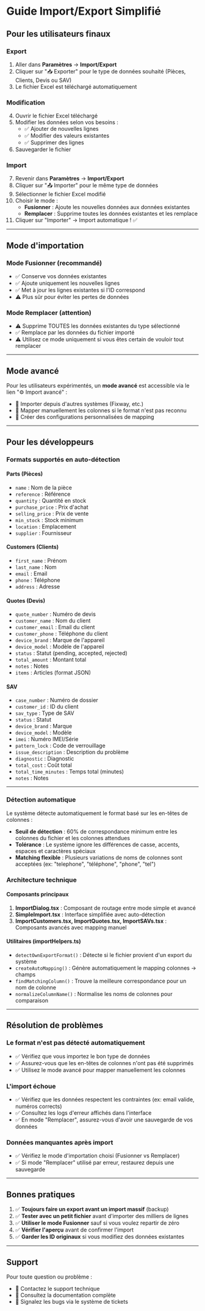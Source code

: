 # Guide Import/Export Simplifié

## Pour les utilisateurs finaux

### Export
1. Aller dans **Paramètres** → **Import/Export**
2. Cliquer sur "📥 Exporter" pour le type de données souhaité (Pièces, Clients, Devis ou SAV)
3. Le fichier Excel est téléchargé automatiquement

### Modification
4. Ouvrir le fichier Excel téléchargé
5. Modifier les données selon vos besoins :
   - ✅ Ajouter de nouvelles lignes
   - ✅ Modifier des valeurs existantes
   - ✅ Supprimer des lignes
6. Sauvegarder le fichier

### Import
7. Revenir dans **Paramètres** → **Import/Export**
8. Cliquer sur "📤 Importer" pour le même type de données
9. Sélectionner le fichier Excel modifié
10. Choisir le mode :
    - **Fusionner** : Ajoute les nouvelles données aux données existantes
    - **Remplacer** : Supprime toutes les données existantes et les remplace
11. Cliquer sur "Importer" → Import automatique ! ✅

---

## Mode d'importation

### Mode Fusionner (recommandé)
- ✅ Conserve vos données existantes
- ✅ Ajoute uniquement les nouvelles lignes
- ✅ Met à jour les lignes existantes si l'ID correspond
- ⚠️ Plus sûr pour éviter les pertes de données

### Mode Remplacer (attention)
- ⚠️ Supprime TOUTES les données existantes du type sélectionné
- ✅ Remplace par les données du fichier importé
- ⚠️ Utilisez ce mode uniquement si vous êtes certain de vouloir tout remplacer

---

## Mode avancé

Pour les utilisateurs expérimentés, un **mode avancé** est accessible via le lien "⚙️ Import avancé" :

- 🔧 Importer depuis d'autres systèmes (Fixway, etc.)
- 🔧 Mapper manuellement les colonnes si le format n'est pas reconnu
- 🔧 Créer des configurations personnalisées de mapping

---

## Pour les développeurs

### Formats supportés en auto-détection

#### Parts (Pièces)
- `name` : Nom de la pièce
- `reference` : Référence
- `quantity` : Quantité en stock
- `purchase_price` : Prix d'achat
- `selling_price` : Prix de vente
- `min_stock` : Stock minimum
- `location` : Emplacement
- `supplier` : Fournisseur

#### Customers (Clients)
- `first_name` : Prénom
- `last_name` : Nom
- `email` : Email
- `phone` : Téléphone
- `address` : Adresse

#### Quotes (Devis)
- `quote_number` : Numéro de devis
- `customer_name` : Nom du client
- `customer_email` : Email du client
- `customer_phone` : Téléphone du client
- `device_brand` : Marque de l'appareil
- `device_model` : Modèle de l'appareil
- `status` : Statut (pending, accepted, rejected)
- `total_amount` : Montant total
- `notes` : Notes
- `items` : Articles (format JSON)

#### SAV
- `case_number` : Numéro de dossier
- `customer_id` : ID du client
- `sav_type` : Type de SAV
- `status` : Statut
- `device_brand` : Marque
- `device_model` : Modèle
- `imei` : Numéro IMEI/Série
- `pattern_lock` : Code de verrouillage
- `issue_description` : Description du problème
- `diagnostic` : Diagnostic
- `total_cost` : Coût total
- `total_time_minutes` : Temps total (minutes)
- `notes` : Notes

---

### Détection automatique

Le système détecte automatiquement le format basé sur les en-têtes de colonnes :

- **Seuil de détection** : 60% de correspondance minimum entre les colonnes du fichier et les colonnes attendues
- **Tolérance** : Le système ignore les différences de casse, accents, espaces et caractères spéciaux
- **Matching flexible** : Plusieurs variations de noms de colonnes sont acceptées (ex: "telephone", "téléphone", "phone", "tel")

### Architecture technique

#### Composants principaux

1. **ImportDialog.tsx** : Composant de routage entre mode simple et avancé
2. **SimpleImport.tsx** : Interface simplifiée avec auto-détection
3. **ImportCustomers.tsx, ImportQuotes.tsx, ImportSAVs.tsx** : Composants avancés avec mapping manuel

#### Utilitaires (importHelpers.ts)

- `detectOwnExportFormat()` : Détecte si le fichier provient d'un export du système
- `createAutoMapping()` : Génère automatiquement le mapping colonnes → champs
- `findMatchingColumn()` : Trouve la meilleure correspondance pour un nom de colonne
- `normalizeColumnName()` : Normalise les noms de colonnes pour comparaison

---

## Résolution de problèmes

### Le format n'est pas détecté automatiquement
- ✅ Vérifiez que vous importez le bon type de données
- ✅ Assurez-vous que les en-têtes de colonnes n'ont pas été supprimés
- ✅ Utilisez le mode avancé pour mapper manuellement les colonnes

### L'import échoue
- ✅ Vérifiez que les données respectent les contraintes (ex: email valide, numéros corrects)
- ✅ Consultez les logs d'erreur affichés dans l'interface
- ✅ En mode "Remplacer", assurez-vous d'avoir une sauvegarde de vos données

### Données manquantes après import
- ✅ Vérifiez le mode d'importation choisi (Fusionner vs Remplacer)
- ✅ Si mode "Remplacer" utilisé par erreur, restaurez depuis une sauvegarde

---

## Bonnes pratiques

1. ✅ **Toujours faire un export avant un import massif** (backup)
2. ✅ **Tester avec un petit fichier** avant d'importer des milliers de lignes
3. ✅ **Utiliser le mode Fusionner** sauf si vous voulez repartir de zéro
4. ✅ **Vérifier l'aperçu** avant de confirmer l'import
5. ✅ **Garder les ID originaux** si vous modifiez des données existantes

---

## Support

Pour toute question ou problème :
- 📧 Contactez le support technique
- 📖 Consultez la documentation complète
- 🐛 Signalez les bugs via le système de tickets
